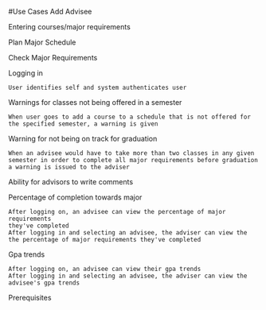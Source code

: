#Use Cases
Add Advisee

Entering courses/major requirements

Plan Major Schedule

Check Major Requirements

Logging in

    User identifies self and system authenticates user

Warnings for classes not being offered in a semester

    When user goes to add a course to a schedule that is not offered for
    the specified semester, a warning is given

Warning for not being on track for graduation

    When an advisee would have to take more than two classes in any given
    semester in order to complete all major requirements before graduation
    a warning is issued to the adviser

Ability for advisors to write comments

Percentage of completion towards major

    After logging on, an advisee can view the percentage of major requirements
    they've completed
    After logging in and selecting an advisee, the adviser can view the
    the percentage of major requirements they've completed

Gpa trends

    After logging on, an advisee can view their gpa trends
    After logging in and selecting an advisee, the adviser can view the
    advisee's gpa trends

Prerequisites 